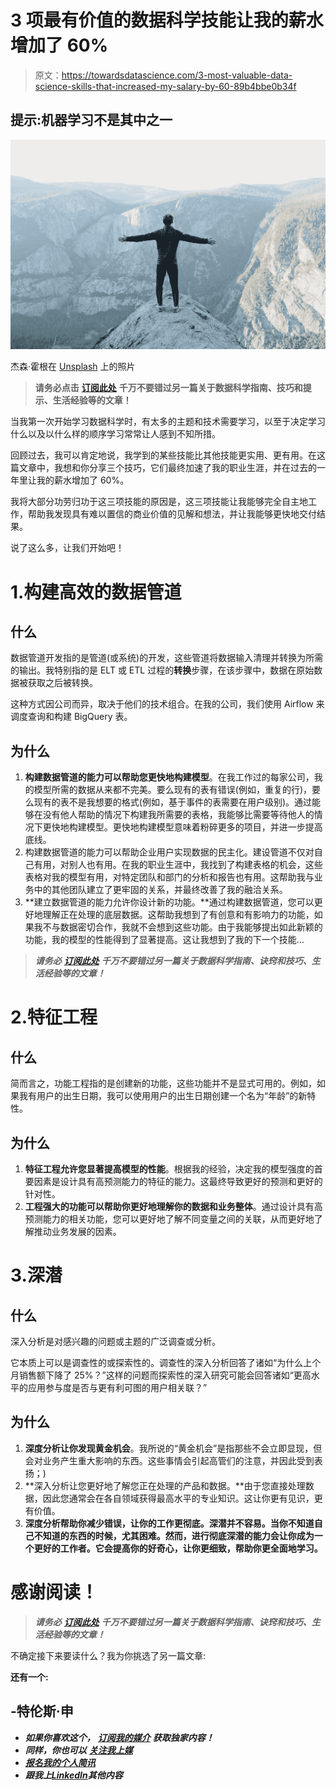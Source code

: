 # 3 项最有价值的数据科学技能让我的薪水增加了 60%

> 原文：<https://towardsdatascience.com/3-most-valuable-data-science-skills-that-increased-my-salary-by-60-89b4bbe0b34f>

## 提示:机器学习不是其中之一

![](img/228ca45fd8ac7a4a30c7d1f052d72265.png)

杰森·霍根在 [Unsplash](https://unsplash.com/s/photos/hiking-mountain?utm_source=unsplash&utm_medium=referral&utm_content=creditCopyText) 上的照片

> **请务必点击** [**订阅此处**](https://terenceshin.medium.com/membership) **千万不要错过另一篇关于数据科学指南、技巧和提示、生活经验等的文章！**

当我第一次开始学习数据科学时，有太多的主题和技术需要学习，以至于决定学习什么以及以什么样的顺序学习常常让人感到不知所措。

回顾过去，我可以肯定地说，我学到的某些技能比其他技能更实用、更有用。在这篇文章中，我想和你分享三个技巧，它们最终加速了我的职业生涯，并在过去的一年里让我的薪水增加了 60%。

我将大部分功劳归功于这三项技能的原因是，这三项技能让我能够完全自主地工作，帮助我发现具有难以置信的商业价值的见解和想法，并让我能够更快地交付结果。

说了这么多，让我们开始吧！

# 1.构建高效的数据管道

## 什么

数据管道开发指的是管道(或系统)的开发，这些管道将数据输入清理并转换为所需的输出。我特别指的是 ELT 或 ETL 过程的**转换**步骤，在该步骤中，数据在原始数据被获取之后被转换。

这种方式因公司而异，取决于他们的技术组合。在我的公司，我们使用 Airflow 来调度查询和构建 BigQuery 表。

## 为什么

1.  **构建数据管道的能力可以帮助您更快地构建模型**。在我工作过的每家公司，我的模型所需的数据从来都不完美。要么现有的表有错误(例如，重复的行)，要么现有的表不是我想要的格式(例如，基于事件的表需要在用户级别)。通过能够在没有他人帮助的情况下构建我所需要的表格，我能够比需要等待他人的情况下更快地构建模型。更快地构建模型意味着粉碎更多的项目，并进一步提高底线。
2.  构建数据管道的能力可以帮助企业用户实现数据的民主化。建设管道不仅对自己有用，对别人也有用。在我的职业生涯中，我找到了构建表格的机会，这些表格对我的模型有用，对特定团队和部门的分析和报告也有用。这帮助我与业务中的其他团队建立了更牢固的关系，并最终改善了我的融洽关系。
3.  **建立数据管道的能力允许你设计新的功能。**通过构建数据管道，您可以更好地理解正在处理的底层数据。这帮助我想到了有创意和有影响力的功能，如果我不与数据密切合作，我就不会想到这些功能。由于我能够提出如此新颖的功能，我的模型的性能得到了显著提高。这让我想到了我的下一个技能…

> ***请务必*** [***订阅此处***](https://terenceshin.medium.com/membership) ***千万不要错过另一篇关于数据科学指南、诀窍和技巧、生活经验等的文章！***

# 2.特征工程

## 什么

简而言之，功能工程指的是创建新的功能，这些功能并不是显式可用的。例如，如果我有用户的出生日期，我可以使用用户的出生日期创建一个名为“年龄”的新特性。

## 为什么

1.  **特征工程允许您显著提高模型的性能**。根据我的经验，决定我的模型强度的首要因素是设计具有高预测能力的特征的能力。这最终导致更好的预测和更好的针对性。
2.  **工程强大的功能可以帮助你更好地理解你的数据和业务整体**。通过设计具有高预测能力的相关功能，您可以更好地了解不同变量之间的关联，从而更好地了解推动业务发展的因素。

# 3.深潜

## 什么

深入分析是对感兴趣的问题或主题的广泛调查或分析。

它本质上可以是调查性的或探索性的。调查性的深入分析回答了诸如“为什么上个月销售额下降了 25%？”这样的问题而探索性的深入研究可能会回答诸如“更高水平的应用参与度是否与更有利可图的用户相关联？”

## 为什么

1.  **深度分析让你发现黄金机会**。我所说的“黄金机会”是指那些不会立即显现，但会对业务产生重大影响的东西。这些事情会引起高管们的注意，并因此受到表扬；)
2.  **深入分析让您更好地了解您正在处理的产品和数据。**由于您直接处理数据，因此您通常会在各自领域获得最高水平的专业知识。这让你更有见识，更有价值。
3.  **深度分析帮助你减少错误，让你的工作更彻底。深潜并不容易。当你不知道自己不知道的东西的时候，尤其困难。然而，进行彻底深潜的能力会让你成为一个更好的工作者。它会提高你的好奇心，让你更细致，帮助你更全面地学习。**

# 感谢阅读！

> ***请务必*** [***订阅此处***](https://terenceshin.medium.com/membership) ***千万不要错过另一篇关于数据科学指南、诀窍和技巧、生活经验等的文章！***

不确定接下来要读什么？我为你挑选了另一篇文章:

[](/the-5-best-data-science-books-you-should-read-in-2022-9209616c203f)  

**还有一个:**

[](/over-100-data-scientist-interview-questions-and-answers-c5a66186769a)  

## -特伦斯·申

*   ***如果你喜欢这个，*** [***订阅我的媒介***](https://terenceshin.medium.com/membership) ***获取独家内容！***
*   ***同样，你也可以*** [***关注我上媒***](https://medium.com/@terenceshin)
*   [***报名我的个人简讯***](https://terenceshin.substack.com/embed)
*   ***跟我上***[***LinkedIn***](https://www.linkedin.com/in/terenceshin/)***其他内容***